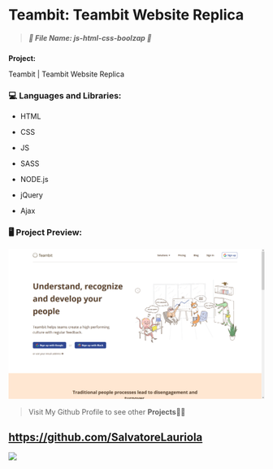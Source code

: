 # Teambit: Teambit Website Replica ## 

> 
>
> ##### *:open_file_folder: File Name*:  js-html-css-boolzap :open_file_folder:
>
> 



**Project:** 

Teambit | Teambit Website Replica

### :computer: Languages and Libraries:

* HTML

* CSS

* JS

* SASS

* NODE.js

* jQuery

* Ajax


### :desktop_computer: Project Preview:

![](dist/img/screen.png)

> Visit My Github Profile to see other __Projects__:man_technologist:

## 	https://github.com/SalvatoreLauriola

![](https://avatars1.githubusercontent.com/u/61230779?s=460&u=e04ddc0800704e8d0cd38b21f5e6585e71f2f67c&v=4)
